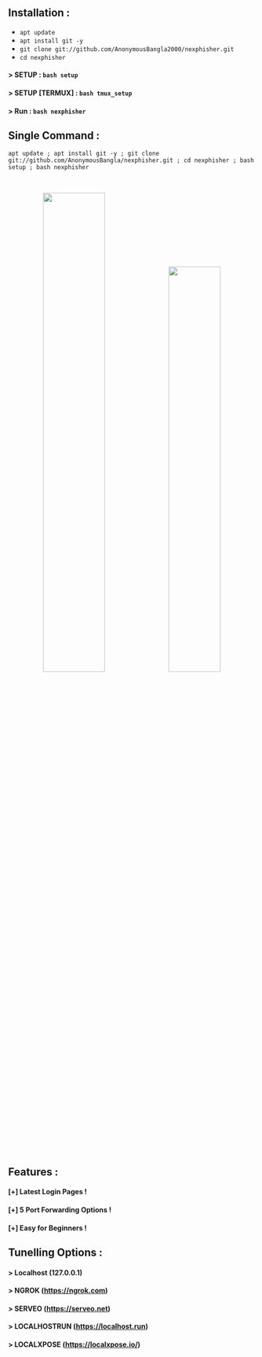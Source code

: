 
## Installation :

* `apt update`
* `apt install git -y`
* `git clone git://github.com/AnonymousBangla2000/nexphisher.git`
* `cd nexphisher`
#### > SETUP : `bash setup`
#### > SETUP [TERMUX] : `bash tmux_setup`
#### > Run : `bash nexphisher`

## Single Command :
```
apt update ; apt install git -y ; git clone git://github.com/AnonymousBangla/nexphisher.git ; cd nexphisher ; bash setup ; bash nexphisher
```
<br>
<p align="center">
<img width="50%" src="https://raw.githubusercontent.com/AnonymousBangla/release-download/master/images/nexphisher1.png"/>
<img width="46%" src="https://raw.githubusercontent.com/AnonymousBangla/release-download/master/images/nexphisher2.png"/>


## Features :
#### [+] Latest Login Pages !
#### [+] 5 Port Forwarding Options !
#### [+] Easy for Beginners !

## Tunelling Options :
#### > Localhost (127.0.0.1)
#### > NGROK (https://ngrok.com)
#### > SERVEO (https://serveo.net)
#### > LOCALHOSTRUN (https://localhost.run)
#### > LOCALXPOSE (https://localxpose.io/)
